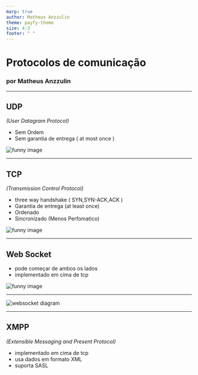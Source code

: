 ```yaml
---
marp: true
author: Matheus Anzzulin
theme: payfy-theme
size: 4:3
footer: " "
---
```

<!-- _class: lead -->
# Protocolos de comunicação
### por Matheus Anzzulin
---
<!-- _class: image-left -->
## UDP
  *(User Datagram Protocol)*

  - Sem Ordem
  - Sem garantia de entrega ( at most once )

![funny image](https://thumbs.gfycat.com/VibrantEmbellishedJaeger-max-1mb.gif)

---
<!-- _class: image-right -->
## TCP
  *(Transmission Control Protocol)*

  - three way handshake ( SYN,SYN-ACK,ACK )
  - Garantia de entrega (at least once)
  - Ordenado
  - Sincronizado (Menos Perfomatico)

![funny image](https://c.tenor.com/oTwrhPPOuP8AAAAM/safety-first-jake-peralta.gif)

---
<!-- _class: image-left -->
## Web Socket
 - pode começar de ambos os lados
 - implementado em cima de tcp

![funny image](https://c.tenor.com/ub-Zw3c1LCkAAAAC/works-both-ways-both-can-do-it.gif)

---
![websocket diagram](https://assets-global.website-files.com/5f3c19f18169b62a0d0bf387/60f278d188056a50c045f4bd_Architecture%20diagram%20for%20Websocket-02%20(1).jpg)

---
## XMPP
*(Extensible Messaging and Present Protocol)*
  - implementado em cima de tcp
  - usa dados em formato XML
  - suporta SASL
